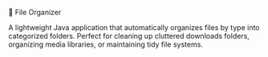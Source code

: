 📁 File Organizer

A lightweight Java application that automatically organizes files by type into categorized folders. Perfect for cleaning up cluttered downloads folders, organizing media libraries, or maintaining tidy file systems.
